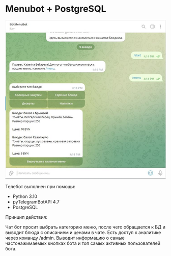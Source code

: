 # Menubot + PostgreSQL
![](screen1.jpg)


Телебот выполнен при помощи:

- Python 3.10
- pyTelegramBotAPI 4.7
- PostgreSQL

Принцип действия:

Чат бот просит выбрать категорию меню, после чего обращается к БД и выводит блюда с описанием и ценами в чате.
Есть доступ к аналитике через команду /admin. Выводит информацию о самые частонажимаемых кнопках бота и топ самых активных пользователей бота.
